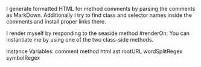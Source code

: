 I generate formatted HTML for method comments by parsing the comments as MarkDown.
Additionally I try to find class and selector names inside the comments and install proper links there.

I render myself by responding to the seaside method #renderOn:
You can instantiate me by using one of the two class-side methods.

Instance Variables:
	comment			<String>
	method				<CompiledMethod>
	html				<WAHtmlCanvas>
	ast					<RBProgramNode>
	rootURL			<String>
	wordSplitRegex	<RxMatcher>
	symbolRegex		<RxMatcher>
